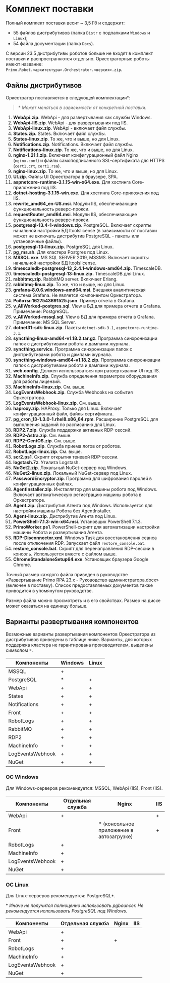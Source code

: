 # Комплект поставки

Полный комплект поставки весит ~ 3,5 Гб и содержит: 
* 55 файлов дистрибутивов (папка `Distr` с подпапками `Windows` и `Linux`);
* 54 файла документации (папка `Docs`). 

С версии 23.5 дистрибутивы роботов больше не входят в комплект поставки и распространяются отдельно. Оркестраторные роботы имеют название:\
`Primo.Robot.<архитектура>.Orchestrator.<версия>.zip`.


## Файлы дистрибутивов 

Оркестратор поставляется в следующей комплектации\*:

> \* *Может меняться в зависимости от конкретной поставки.*

1. **WebApi.zip**. WebApi - для развертывания как службы Windows.
2. **WebApi-IIS.zip**. WebApi - для развертывания под IIS.
3. **WebApi-linux.zip**. WebApi - включает файл службы.
4. **States.zip.** States. Включает файл службы.
5. **States-linux.zip**. То же, что и выше, но для Linux.
6. **Notifications.zip**.	Notifications. Включает файл службы.
7. **Notifications-linux.zip**.	То же, что и выше, но для Linux.
8. **nginx-1.21.1.zip**. Включает конфигурационный файл Nginx (`nginx.conf`) и файлы самоподписанного SSL-сертификата для HTTPS (`cert1.crt`, `cert1.rsa`).
9. **nginx-linux.zip**. То же, что и выше, но для Linux.
10. **UI.zip**. Файлы UI Оркестратора в браузере, SPA.
11. **aspnetcore-runtime-3.1.15-win-x64.exe**. Для хостинга Core-приложения под IIS.
12. **dotnet-hosting-3.1.15-win.exe**. Для хостинга Core-приложения под IIS.
13. **rewrite_amd64_en-US.msi**. Модули IIS, обеспечивающие функциональность реверс-прокси.
14. **requestRouter_amd64.msi**. Модули IIS, обеспечивающие функциональность реверс-прокси.
15. **postgresql-13.4-1-windows.zip**. PostgreSQL. Включает скрипты начальной настройки БД ltoolslicense (в зависимости от поставки может не включать дистрибутив PostgreSQL - пакеты или установочные файлы).
16. **postgresql-13-linux.zip**. PostgreSQL для Linux. 
17. **pg_ms.sh**. Для кластера Postgres под Linux.
18. **MSSQL.exe**. MS SQL SERVER 2019, MSSMS. Включает скрипты начальной настройки БД ltoolslicense.
19. **timescaledb-postgresql-13_2.4.1-windows-amd64.zip.** TimescaleDB.
20. **timescaledb-postgresql-13-linux.zip.** TimescaleDB для Linux.
21. **rabbitmq.zip**. RabbitMQ server. Включает Erlang.
22. **rabbitmq-linux.zip**.	То же, что и выше, но для Linux.
32. **grafana-8.0.6.windows-amd64.msi**. Внешняя аналитическая система Grafana. Не является компонентом Оркестратора.
33. **Роботы-1627543691525.json**. Пример отчета в Grafana.
34. **v_AllWorked-postgres.sql**.	View в БД для примера отчета в Grafana. Примечание: PostgreSQL.
35. **v_AllWorked-mssql.sql**. View в БД для примера отчета в Grafana. Примечание:	MS SQL Server.
36. **dotnet31-sdk-linux.zip**. Пакеты `dotnet-sdk-3.1`, `aspnetcore-runtime-3.1`.
37. **syncthing-linux-amd64-v1.18.2.tar.gz**. Программа синхронизации папок с дистрибутивами робота и дампами журнала.
38. **syncthing.service**. Программа синхронизации папок с дистрибутивами робота и дампами журнала.
39. **syncthing-windows-amd64-v1.18.2.zip**. Программа синхронизации папок с дистрибутивами робота и дампами журнала.
42. **web.config**. Должен использоваться при развертывании UI под IIS.
44. **MachineInfo.zip**. Служба определения параметров оборудования для работы лицензий.
45. **MachineInfo-linux.zip**. См. выше.
46. **LogEventsWebhook.zip**.	Служба Webhooks на события Оркестратора.
47. **LogEventsWebhook-linux.zip**. См. выше.
48. **haproxy.zip**. HAProxy. Только для Linux. Включает конфигурационный файл, файлы сертификата.
49. **pg_cron_13-1.3.0-1.rhel8.x86_64.rpm**. Расширение PostgreSQL для выполнения заданий по расписанию для Linux.
51. **RDP2.7.zip**. Служба поддержки активных RDP-сессий.
52. **RDP2-Astra.zip**. См. выше.
53. **RDP2-CentOS.zip**. См. выше.
54. **RobotLogs.zip**. Служба приема логов от роботов.
55. **RobotLogs-linux.zip**. См. выше.
56. **scr2.ps1**. Скрипт открытия теневой RDP-сессии.
57. **logstash.7z**. Утилита Logstash.
58. **NuGet2.zip**. Локальный NuGet-сервер под Windows.
59. **NuGet2-linux.zip**. Локальный NuGet-сервер под Linux.
1. **PasswordEncryptor.zip**. Программа для шифрования паролей в конфигурационных файлах.
1. **AgentInstaller.zip**. Инсталлятор для машины робота под Windows. Включает автоматическую регистрацию машины робота в Оркестраторе.
1. **Agent.zip**. Дистрибутив Агента под Windows. Используется для настройки машины Робота без AgentInstaller.
1. **Agent-linux.zip**. Дистрибутив Агента под Linux.
1. **PowerShell-7.1.3-win-x64.msi**. Установщик PowerShell 7.1.3.
1. **PrimoWorker.ps1**. PowerShell-скрипт для автоматизации настройки машины Робота и развертывания Агента.
1. **RDP-Disconnector.xml**. Windows Task для восстановления сеанса после отключения RDP. Запускает файл `restore_console.bat`.
1. **restore_console.bat**. Скрипт для перенаправления RDP-сессии в консоль. Используется вместе с файлом выше.
1. **ChromeStandaloneSetup64.exe**. Установщик браузера Google Chrome.

Точный размер каждого файла приведен в руководстве «Развертывание Primo RPA 23.x - Руководство администратора.docx» (включен в поставку). Список предоставляемых документов также приводится в упомянутом руководстве.

Размер файла можно просмотреть и в его свойствах. Размер на диске может оказаться на единицу больше.

## Варианты развертывания компонентов

Возможные варианты развертывания компонентов Оркестратора из дистрибутивов приведены в таблице ниже. Варианты, для которых поддержка кластера не гарантирована производителем, выделены символом `*`.

| Компоненты | Windows | Linux |
| ---------- | ------- | ----- |
| MSSQL      | +       |   |
| PostgreSQL | \*      | + |
| WebApi     | +       | + |
| States     | +       | + |
| Notifications | +    | + |
| Front      | +       | + |
| RobotLogs  | +       | + |
| RabbitMQ   | +       | + |
| RDP2       | +       | + |
| MachineInfo | +      | + |
| LogEventsWebhook | + | + |
| NuGet      | +       | + |


### OС Windows

Для Windows-серверов рекомендуется: MSSQL, WebApi (IIS), Front (IIS).

| Компоненты | Отдельная служба | Nginx   | IIS   |
| ------  | ---------------- | ------- | ----- |
| WebApi  |  +               |         | +     |
| Front   |                  | \* (консольное приложение в автозагрузке)| + |
| RobotLogs | +              |         |       |
| MachineInfo |  +           |         |       |
| LogEventsWebhook | +       |         |       |
| NuGet   |  +               |         |       |

### ОС Linux

Для Linux-серверов рекомендуется: PostgreSQL\*.

\* *Иначе не получится полноценно использовать pgbouncer. Не рекомендуется использовать PostgreSQL под Windows.*

| Компоненты   | Отдельная служба | Nginx   | IIS   |
| ------  | ---------------- | ------- | ----- |
| WebApi  |  +               |         |       |
| Front   |  +               | +       |       |
| RobotLogs | +              |         |       |
| MachineInfo |  +           |         |       |
| LogEventsWebhook | +       |         |       |
| NuGet   |  +               |         |       |
